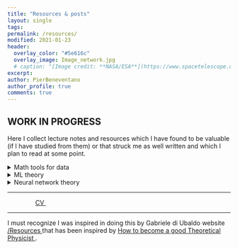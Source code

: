 ```yaml
---
title: "Resources & posts"
layout: single
tags:
permalink: /resources/
modified: 2021-01-23
header:
  overlay_color: "#5e616c"
  overlay_image: Image_network.jpg
  # caption: "[Image credit: **NASA/ESA**](https://www.spacetelescope.org/images/heic0515a/)"
excerpt:
author: PierBeneventano
author_profile: true
comments: true
---
```


## WORK IN PROGRESS

Here I collect lecture notes and resources which I have found to be valuable (if I have studied from them) or that struck me as well written and which I plan to read at some point.

<details><summary>Math tools for data</summary><br>
<ul>
<il> <a href="https://www.math.uci.edu/~rvershyn/papers/HDP-book/HDP-book.html" class="links">High dimensional probability by Roman Vershynin</a> </il>
<il> <a href="https://web.math.princeton.edu/~rvan/APC550.pdf" class="links">Probability in High Dimension (Princeton ORF550/APC550) by Ramon van Handel</a> </il>
</ul>
</details>

<details><summary>ML theory</summary><br>
<ul>
<il> <a href="https://www.cs.huji.ac.il/~shais/UnderstandingMachineLearning/understanding-machine-learning-theory-algorithms.pdf" class="links">Understanding Machine Learning by Shai Shalev-Shwartz and Shai Ben-David</a> </il>
<il> <a href="https://docs.google.com/viewer?url=https://raw.githubusercontent.com/tengyuma/cs229m_notes/main/master.pdf" class="links">Lecture Notes on Machine Learning Theory (Stanford CS229M/STATS214) by Tengyu Ma</a> </il>
</ul>
</details>

<details><summary>Neural network theory</summary><br>
<ul>
<il> <a href="https://mjt.cs.illinois.edu/dlt/" class="links">Deep learning theory lecture notes by Matus Telgarsky</a> </il>
</ul>

</details>

<hr>

<div class="col-lg-4 text-center">
  <div class="profile">
      <!-- <img src="./images/face_016.jpg" width="120" height="160" > -->
      <!-- <h2>Contacts</h2> -->
      <!-- <img height="20" width="20" src="./assets/icons/mail.svg" /> <a class="contact-link"href=""> pierb@princeton.edu</a>
      <img height="20" width="20" src="./assets/icons/graduation.svg" /> <a class="contact-link"href="https://scholar.google.com/citations?user=spL439oAAAAJ&hl=en"> Google Scholar</a>
      <img height="20" width="20" src="./assets/icons/user.svg" /> <a class="contact-link"href="https://pierbeneventano.github.io/CV/CV_Beneventano.pdf"> Curriculum vitae</a> -->
      <a href="https://www.linkedin.com/in/pierbeneventano/"><span class="social-icon fa fa-linkedin"></span></a> &nbsp;  &nbsp;  
      <a href="https://join.skype.com/invite/kobWyHxDkzse"><span  class="social-icon fa fa-skype"></span></a> &nbsp;  &nbsp; 
      <a href="https://www.instagram.com/prbn96/?hl=en"><span  class="social-icon fa fa-instagram"></span></a> &nbsp;  &nbsp; 
      <a href="https://github.com/PierBeneventano"><span  class="social-icon fa fa-github"></span></a> &nbsp;  &nbsp; 
      <a href="https://pierbeneventano.github.io/CV/CV_Beneventano.pdf" class="links"> CV </a> &nbsp;  &nbsp; 
      <a href="https://scholar.google.com/citations?user=spL439oAAAAJ&hl=en"><span class="ai ai-fw ai-google-scholar-square"></span></a> &nbsp;  &nbsp; 
      <a href="mailto:pierb@princeton.edu"><span class="social-icon fa fa-envelope"></span></a>
  </div>
</div>

<hr>


I must recognize I was inspired in doing this by Gabriele di Ubaldo website <a href="https://philosophysics.github.io/site//"> /Resources </a> that has been inspired by
<a href="http://www.staff.science.uu.nl/~gadda001/goodtheorist/index.html"> How to become a good Theoretical Physicist </a>.